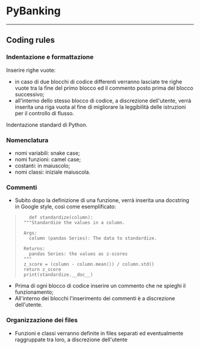 # PyBanking
---
## Coding rules
### Indentazione e formattazione
Inserire righe vuote:

 - in caso di due blocchi di codice differenti verranno lasciate tre righe vuote tra la fine del primo blocco ed il commento posto prima del blocco successivo;
 - all'interno dello stesso blocco di codice, a discrezione dell'utente, verrà inserita una riga vuota al fine di migliorare la leggibilità delle istruzioni per il controllo di flusso.

Indentazione standard di Python.

### Nomenclatura

 - nomi variabili: snake case;
 - nomi funzioni: camel case;
 - costanti: in maiuscolo;
 - nomi classi: iniziale maiuscola.

### Commenti

 - Subito dopo la definizione di una funzione, verrà inserita una docstring in Google style, così come esemplificato:
>        def standardize(column):
>      """Standardize the values in a column.
>    
>      Args:
>        column (pandas Series): The data to standardize.
>    
>      Returns:
>        pandas Series: the values as z-scores
>      """
>      z_score = (column - column.mean()) / column.std()
>      return z_score
>      print(standardize.__doc__)

 - Prima di ogni blocco di codice inserire un commento che ne spieghi il funzionamento;
 - All'interno dei blocchi l'inserimento dei commenti è a discrezione dell'utente.

### Organizzazione dei files

 - Funzioni e classi verranno definite in files separati ed eventualmente raggruppate tra loro, a discrezione dell'utente

